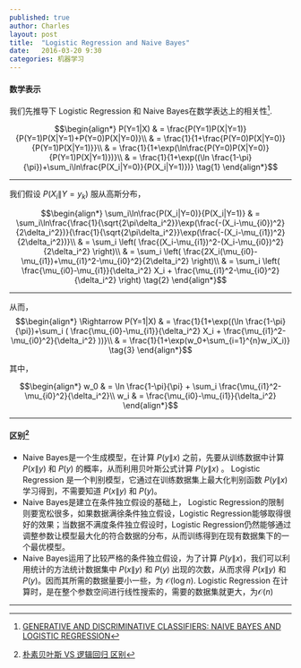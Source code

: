 ```yaml
---
published: true
author: Charles
layout: post
title:  "Logistic Regression and Naive Bayes"
date:   2016-03-20 9:30
categories: 机器学习
---
```


#### 数学表示
我们先推导下 Logistic Regression 和 Naive Bayes在数学表达上的相关性[^1].

$$\begin{align*}
P(Y=1|X) & = \frac{P(Y=1)P(X|Y=1)}{P(Y=1)P(X|Y=1)+P(Y=0)P(X|Y=0)}\\
& = \frac{1}{1+\frac{P(Y=0)P(X|Y=0)}{P(Y=1)P(X|Y=1)}}\\
& = \frac{1}{1+\exp(\ln\frac{P(Y=0)P(X|Y=0)}{P(Y=1)P(X|Y=1)})}\\
& = \frac{1}{1+\exp((\ln \frac{1-\pi}{\pi})+\sum_i\ln\frac{P(X_i|Y=0)}{P(X_i|Y=1)})} \tag{1}
\end{align*}$$


----------


我们假设 $P(X_i\|Y=y_k)$ 服从高斯分布，

$$\begin{align*}
\sum_i\ln\frac{P(X_i|Y=0)}{P(X_i|Y=1)} & = \sum_i\ln\frac{\frac{1}{\sqrt{2\pi\delta_i^2}}\exp(\frac{-(X_i-\mu_{i0})^2}{2\delta_i^2})}{\frac{1}{\sqrt{2\pi\delta_i^2}}\exp(\frac{-(X_i-\mu_{i1})^2}{2\delta_i^2})}\\
& = \sum_i \left( \frac{(X_i-\mu_{i1})^2-(X_i-\mu_{i0})^2}{2\delta_i^2} \right)\\
& = \sum_i \left( \frac{2X_i(\mu_{i0}-\mu_{i1})+\mu_{i1}^2-\mu_{i0}^2}{2\delta_i^2} \right)\\
& = \sum_i \left( \frac{\mu_{i0}-\mu_{i1}}{\delta_i^2} X_i + \frac{\mu_{i1}^2-\mu_{i0}^2}{\delta_i^2} \right) \tag{2}
\end{align*}$$


----------


从而，
$$\begin{align*}
\Rightarrow P(Y=1|X) & = \frac{1}{1+\exp((\ln \frac{1-\pi}{\pi})+\sum_i ( \frac{\mu_{i0}-\mu_{i1}}{\delta_i^2} X_i + \frac{\mu_{i1}^2-\mu_{i0}^2}{\delta_i^2} ))}\\
& = \frac{1}{1+\exp(w_0+\sum_{i=1}^{n}w_iX_i)}  \tag{3}
\end{align*}$$

其中，

$$\begin{align*}
w_0 & = \ln \frac{1-\pi}{\pi} + \sum_i \frac{\mu_{i1}^2-\mu_{i0}^2}{\delta_i^2}\\
w_i & = \frac{\mu_{i0}-\mu_{i1}}{\delta_i^2}
\end{align*}$$


----------

#### 区别[^2]

 -  Naive Bayes是一个生成模型，在计算 $P(y\|x)$ 之前，先要从训练数据中计算 $P(x\|y)$ 和 $P(y)$ 的概率，从而利用贝叶斯公式计算 $P(y\|x)$ 。 Logistic Regression 是一个判别模型，它通过在训练数据集上最大化判别函数 $P(y\|x)$ 学习得到，不需要知道 $P(x\|y)$ 和 $P(y)$。
 -  Naive Bayes是建立在条件独立假设的基础上， Logistic Regression的限制则要宽松很多，如果数据满徐条件独立假设，Logistic Regression能够取得很好的效果；当数据不满度条件独立假设时，Logistic Regression仍然能够通过调整参数让模型最大化的符合数据的分布，从而训练得到在现有数据集下的一个最优模型。
 -  Naive Bayes运用了比较严格的条件独立假设，为了计算 $P(y\|x)$，我们可以利用统计的方法统计数据集中 $P(x\|y)$ 和 $P(y)$ 出现的次数，从而求得 $P(x\|y)$ 和 $P(y)$。因而其所需的数据量要小一些，为 $\mathcal{O}(\log n)$. Logistic Regression 在计算时，是在整个参数空间进行线性搜索的，需要的数据集就更大，为$\mathcal{O}(n)$

----------


[^1]: [GENERATIVE AND DISCRIMINATIVE CLASSIFIERS: NAIVE BAYES AND LOGISTIC REGRESSION](http://www.cs.cmu.edu/~tom/mlbook/NBayesLogReg.pdf)
[^2]: [朴素贝叶斯 VS 逻辑回归 区别](http://blog.csdn.net/chlele0105/article/details/38922551)